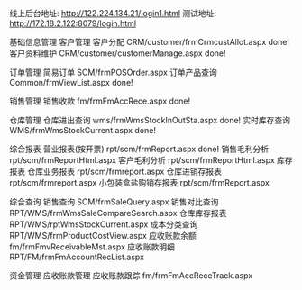 线上后台地址: http://122.224.134.21/login1.html
测试地址: http://172.18.2.122:8079/login.html


基础信息管理
    客户管理
        客户分配                        CRM/customer/frmCrmcustAllot.aspx               done!
        客户资料维护                     CRM/customer/customerManage.aspx                done!

订单管理
    简易订单                            SCM/frmPOSOrder.aspx
    订单产品查询                          Common/frmViewList.aspx                         done!

销售管理
    销售收款                            fm/frmFmAccRece.aspx                            done!

仓库管理
    仓库进出查询                          wms/frmWmsStockInOutSta.aspx                    done!
    实时库存查询                          WMS/frmWmsStockCurrent.aspx                     done!

综合报表
    营业报表(按开票)                       rpt/scm/frmReport.aspx                          done!
    销售毛利分析                          rpt/scm/frmReportHtml.aspx
    客户毛利分析                          rpt/scm/frmReportHtml.aspx
    库存报表
        仓库业务报表                      rpt/scm/frmreport.aspx
        仓库进销存报表                     rpt/scm/frmreport.aspx
        小包装盒盐购销存报表                  rpt/scm/frmReport.aspx

综合查询
    销售查询                             SCM/frmSaleQuery.aspx
    销售对比查询                          RPT/WMS/frmWmsSaleCompareSearch.aspx
    仓库库存报表                          RPT/WMS/rptWmsStockCurrent.aspx
    成本分类查询                          RPT/WMS/frmProductCostView.aspx
    应收账款余额                          fm/frmFmvReceivableMst.aspx
    应收账款明细                          RPT/FM/frmFmAccountRecList.aspx

资金管理
    应收账款管理
        应收账款跟踪                      fm/frmFmAccReceTrack.aspx